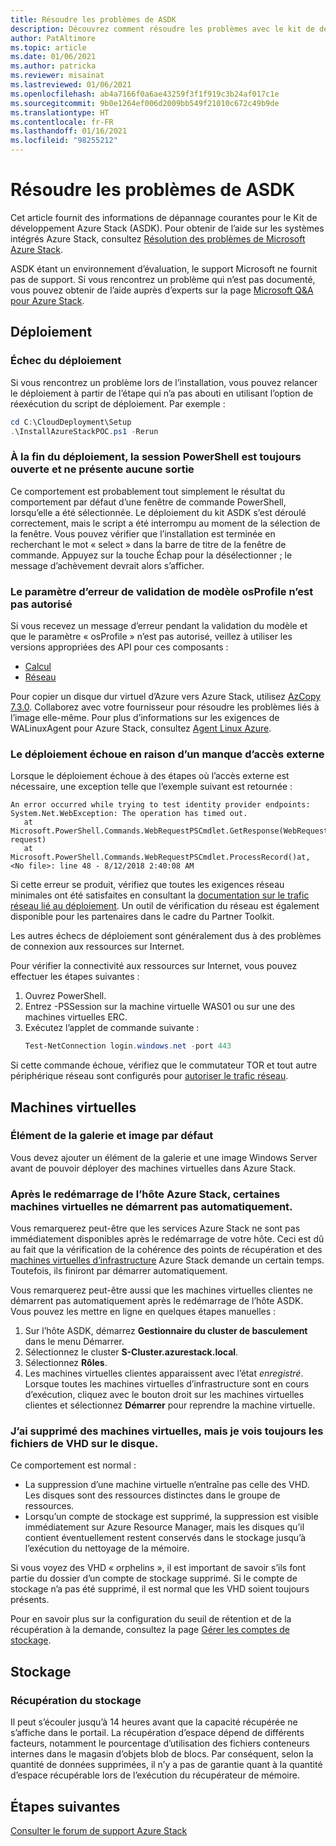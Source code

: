 ```yaml
---
title: Résoudre les problèmes de ASDK
description: Découvrez comment résoudre les problèmes avec le kit de développement Azure Stack (ASDK).
author: PatAltimore
ms.topic: article
ms.date: 01/06/2021
ms.author: patricka
ms.reviewer: misainat
ms.lastreviewed: 01/06/2021
ms.openlocfilehash: ab4a7166f0a6ae43259f3f1f919c3b24af017c1e
ms.sourcegitcommit: 9b0e1264ef006d2009bb549f21010c672c49b9de
ms.translationtype: HT
ms.contentlocale: fr-FR
ms.lasthandoff: 01/16/2021
ms.locfileid: "98255212"
---
```

# <a name="troubleshoot-the-asdk"></a>Résoudre les problèmes de ASDK
Cet article fournit des informations de dépannage courantes pour le Kit de développement Azure Stack (ASDK). Pour obtenir de l’aide sur les systèmes intégrés Azure Stack, consultez [Résolution des problèmes de Microsoft Azure Stack](../operator/azure-stack-troubleshooting.md). 

ASDK étant un environnement d’évaluation, le support Microsoft ne fournit pas de support. Si vous rencontrez un problème qui n’est pas documenté, vous pouvez obtenir de l’aide auprès d’experts sur la page [Microsoft Q&A pour Azure Stack](/answers/questions/topics/azure-stack-hub.html).

## <a name="deployment"></a>Déploiement
### <a name="deployment-failure"></a>Échec du déploiement
Si vous rencontrez un problème lors de l’installation, vous pouvez relancer le déploiement à partir de l’étape qui n’a pas abouti en utilisant l’option de réexécution du script de déploiement. Par exemple :

  ```powershell
  cd C:\CloudDeployment\Setup
  .\InstallAzureStackPOC.ps1 -Rerun
  ```

### <a name="at-the-end-of-the-deployment-the-powershell-session-is-still-open-and-doesnt-show-any-output"></a>À la fin du déploiement, la session PowerShell est toujours ouverte et ne présente aucune sortie
Ce comportement est probablement tout simplement le résultat du comportement par défaut d’une fenêtre de commande PowerShell, lorsqu’elle a été sélectionnée. Le déploiement du kit ASDK s’est déroulé correctement, mais le script a été interrompu au moment de la sélection de la fenêtre. Vous pouvez vérifier que l’installation est terminée en recherchant le mot « select » dans la barre de titre de la fenêtre de commande. Appuyez sur la touche Échap pour la désélectionner ; le message d’achèvement devrait alors s’afficher.

### <a name="template-validation-error-parameter-osprofile-is-not-allowed"></a>Le paramètre d’erreur de validation de modèle osProfile n’est pas autorisé

Si vous recevez un message d’erreur pendant la validation du modèle et que le paramètre « osProfile » n’est pas autorisé, veillez à utiliser les versions appropriées des API pour ces composants :

- [Calcul](../user/azure-stack-profiles-azure-resource-manager-versions.md#microsoftcompute)
- [Réseau](../user/azure-stack-profiles-azure-resource-manager-versions.md#microsoftnetwork)

Pour copier un disque dur virtuel d’Azure vers Azure Stack, utilisez [AzCopy 7.3.0](../user/azure-stack-storage-transfer.md#download-and-install-azcopy). Collaborez avec votre fournisseur pour résoudre les problèmes liés à l’image elle-même. Pour plus d’informations sur les exigences de WALinuxAgent pour Azure Stack, consultez [Agent Linux Azure](../operator/azure-stack-linux.md#azure-linux-agent).

### <a name="deployment-fails-due-to-lack-of-external-access"></a>Le déploiement échoue en raison d’un manque d’accès externe
Lorsque le déploiement échoue à des étapes où l’accès externe est nécessaire, une exception telle que l’exemple suivant est retournée :

```
An error occurred while trying to test identity provider endpoints: System.Net.WebException: The operation has timed out.
   at Microsoft.PowerShell.Commands.WebRequestPSCmdlet.GetResponse(WebRequest request)
   at Microsoft.PowerShell.Commands.WebRequestPSCmdlet.ProcessRecord()at, <No file>: line 48 - 8/12/2018 2:40:08 AM
```
Si cette erreur se produit, vérifiez que toutes les exigences réseau minimales ont été satisfaites en consultant la [documentation sur le trafic réseau lié au déploiement](../operator/deployment-networking.md). Un outil de vérification du réseau est également disponible pour les partenaires dans le cadre du Partner Toolkit.

Les autres échecs de déploiement sont généralement dus à des problèmes de connexion aux ressources sur Internet.

Pour vérifier la connectivité aux ressources sur Internet, vous pouvez effectuer les étapes suivantes :

1. Ouvrez PowerShell.
2. Entrez -PSSession sur la machine virtuelle WAS01 ou sur une des machines virtuelles ERC.
3. Exécutez l’applet de commande suivante : 
   ```powershell
   Test-NetConnection login.windows.net -port 443
   ```

Si cette commande échoue, vérifiez que le commutateur TOR et tout autre périphérique réseau sont configurés pour [autoriser le trafic réseau](../operator/azure-stack-network.md).


## <a name="virtual-machines"></a>Machines virtuelles
### <a name="default-image-and-gallery-item"></a>Élément de la galerie et image par défaut
Vous devez ajouter un élément de la galerie et une image Windows Server avant de pouvoir déployer des machines virtuelles dans Azure Stack.

### <a name="after-restarting-my-azure-stack-host-some-vms-dont-automatically-start"></a>Après le redémarrage de l’hôte Azure Stack, certaines machines virtuelles ne démarrent pas automatiquement.
Vous remarquerez peut-être que les services Azure Stack ne sont pas immédiatement disponibles après le redémarrage de votre hôte. Ceci est dû au fait que la vérification de la cohérence des points de récupération et des [machines virtuelles d’infrastructure](asdk-architecture.md#virtual-machine-roles) Azure Stack demande un certain temps. Toutefois, ils finiront par démarrer automatiquement.

Vous remarquerez peut-être aussi que les machines virtuelles clientes ne démarrent pas automatiquement après le redémarrage de l’hôte ASDK. Vous pouvez les mettre en ligne en quelques étapes manuelles :

1.  Sur l’hôte ASDK, démarrez **Gestionnaire du cluster de basculement** dans le menu Démarrer.
2.  Sélectionnez le cluster **S-Cluster.azurestack.local**.
3.  Sélectionnez **Rôles**.
4.  Les machines virtuelles clientes apparaissent avec l’état *enregistré*. Lorsque toutes les machines virtuelles d’infrastructure sont en cours d’exécution, cliquez avec le bouton droit sur les machines virtuelles clientes et sélectionnez **Démarrer** pour reprendre la machine virtuelle.

### <a name="ive-deleted-some-vms-but-still-see-the-vhd-files-on-disk"></a>J’ai supprimé des machines virtuelles, mais je vois toujours les fichiers de VHD sur le disque. 
Ce comportement est normal :

* La suppression d’une machine virtuelle n’entraîne pas celle des VHD. Les disques sont des ressources distinctes dans le groupe de ressources.
* Lorsqu’un compte de stockage est supprimé, la suppression est visible immédiatement sur Azure Resource Manager, mais les disques qu’il contient éventuellement restent conservés dans le stockage jusqu’à l’exécution du nettoyage de la mémoire.

Si vous voyez des VHD « orphelins », il est important de savoir s’ils font partie du dossier d’un compte de stockage supprimé. Si le compte de stockage n’a pas été supprimé, il est normal que les VHD soient toujours présents.

Pour en savoir plus sur la configuration du seuil de rétention et de la récupération à la demande, consultez la page [Gérer les comptes de stockage](../operator/azure-stack-manage-storage-accounts.md).

## <a name="storage"></a>Stockage
### <a name="storage-reclamation"></a>Récupération du stockage
Il peut s’écouler jusqu’à 14 heures avant que la capacité récupérée ne s’affiche dans le portail. La récupération d’espace dépend de différents facteurs, notamment le pourcentage d’utilisation des fichiers conteneurs internes dans le magasin d’objets blob de blocs. Par conséquent, selon la quantité de données supprimées, il n’y a pas de garantie quant à la quantité d’espace récupérable lors de l’exécution du récupérateur de mémoire.

## <a name="next-steps"></a>Étapes suivantes
[Consulter le forum de support Azure Stack](https://social.msdn.microsoft.com/Forums/azure/home?forum=azurestack)